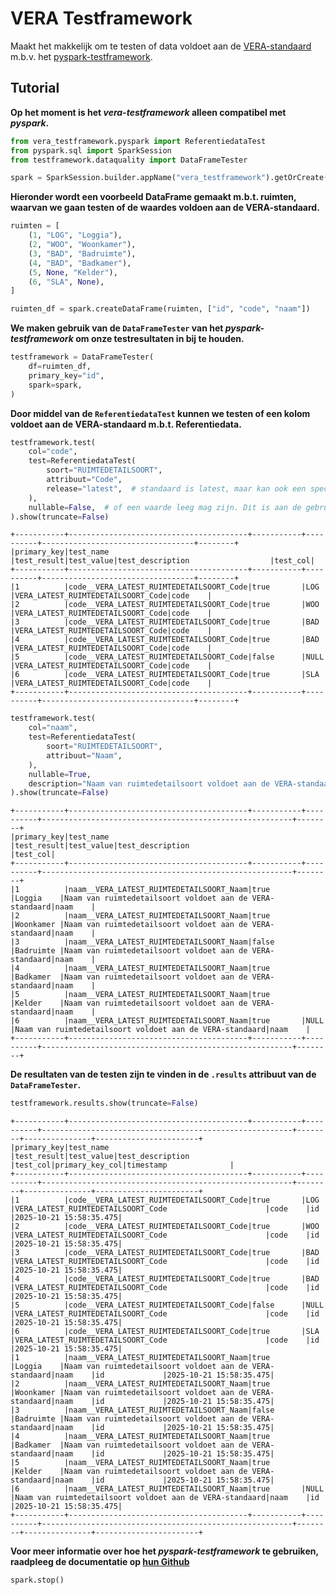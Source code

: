 # VERA Testframework

Maakt het makkelijk om te testen of data voldoet aan de [VERA-standaard](https://github.com/Aedes-datastandaarden/vera-referentiedata) m.b.v. het [pyspark-testframework](https://github.com/woonstadrotterdam/pyspark-testframework).

## Tutorial

**Op het moment is het _vera-testframework_ alleen compatibel met _pyspark_.**

```python
from vera_testframework.pyspark import ReferentiedataTest
from pyspark.sql import SparkSession
from testframework.dataquality import DataFrameTester
```

```python
spark = SparkSession.builder.appName("vera_testframework").getOrCreate()
```

**Hieronder wordt een voorbeeld DataFrame gemaakt m.b.t. ruimten, waarvan we gaan testen of de waardes voldoen aan de VERA-standaard.**

```python
ruimten = [
    (1, "LOG", "Loggia"),
    (2, "WOO", "Woonkamer"),
    (3, "BAD", "Badruimte"),
    (4, "BAD", "Badkamer"),
    (5, None, "Kelder"),
    (6, "SLA", None),
]

ruimten_df = spark.createDataFrame(ruimten, ["id", "code", "naam"])
```

**We maken gebruik van de `DataFrameTester` van het _pyspark-testframework_ om onze testresultaten in bij te houden.**

```python
testframework = DataFrameTester(
    df=ruimten_df,
    primary_key="id",
    spark=spark,
)
```

**Door middel van de `ReferentiedataTest` kunnen we testen of een kolom voldoet aan de VERA-standaard m.b.t. Referentiedata.**

```python
testframework.test(
    col="code",
    test=ReferentiedataTest(
        soort="RUIMTEDETAILSOORT",
        attribuut="Code",
        release="latest",  # standaard is latest, maar kan ook een specifieke versie zijn zoals v4.1.240419
    ),
    nullable=False,  # of een waarde leeg mag zijn. Dit is aan de gebruiker
).show(truncate=False)
```

    +-----------+----------------------------------------+-----------+----------+----------------------------------+--------+
    |primary_key|test_name                               |test_result|test_value|test_description                  |test_col|
    +-----------+----------------------------------------+-----------+----------+----------------------------------+--------+
    |1          |code__VERA_LATEST_RUIMTEDETAILSOORT_Code|true       |LOG       |VERA_LATEST_RUIMTEDETAILSOORT_Code|code    |
    |2          |code__VERA_LATEST_RUIMTEDETAILSOORT_Code|true       |WOO       |VERA_LATEST_RUIMTEDETAILSOORT_Code|code    |
    |3          |code__VERA_LATEST_RUIMTEDETAILSOORT_Code|true       |BAD       |VERA_LATEST_RUIMTEDETAILSOORT_Code|code    |
    |4          |code__VERA_LATEST_RUIMTEDETAILSOORT_Code|true       |BAD       |VERA_LATEST_RUIMTEDETAILSOORT_Code|code    |
    |5          |code__VERA_LATEST_RUIMTEDETAILSOORT_Code|false      |NULL      |VERA_LATEST_RUIMTEDETAILSOORT_Code|code    |
    |6          |code__VERA_LATEST_RUIMTEDETAILSOORT_Code|true       |SLA       |VERA_LATEST_RUIMTEDETAILSOORT_Code|code    |
    +-----------+----------------------------------------+-----------+----------+----------------------------------+--------+

```python
testframework.test(
    col="naam",
    test=ReferentiedataTest(
        soort="RUIMTEDETAILSOORT",
        attribuut="Naam",
    ),
    nullable=True,
    description="Naam van ruimtedetailsoort voldoet aan de VERA-standaard"
).show(truncate=False)
```

    +-----------+----------------------------------------+-----------+----------+--------------------------------------------------------+--------+
    |primary_key|test_name                               |test_result|test_value|test_description                                        |test_col|
    +-----------+----------------------------------------+-----------+----------+--------------------------------------------------------+--------+
    |1          |naam__VERA_LATEST_RUIMTEDETAILSOORT_Naam|true       |Loggia    |Naam van ruimtedetailsoort voldoet aan de VERA-standaard|naam    |
    |2          |naam__VERA_LATEST_RUIMTEDETAILSOORT_Naam|true       |Woonkamer |Naam van ruimtedetailsoort voldoet aan de VERA-standaard|naam    |
    |3          |naam__VERA_LATEST_RUIMTEDETAILSOORT_Naam|false      |Badruimte |Naam van ruimtedetailsoort voldoet aan de VERA-standaard|naam    |
    |4          |naam__VERA_LATEST_RUIMTEDETAILSOORT_Naam|true       |Badkamer  |Naam van ruimtedetailsoort voldoet aan de VERA-standaard|naam    |
    |5          |naam__VERA_LATEST_RUIMTEDETAILSOORT_Naam|true       |Kelder    |Naam van ruimtedetailsoort voldoet aan de VERA-standaard|naam    |
    |6          |naam__VERA_LATEST_RUIMTEDETAILSOORT_Naam|true       |NULL      |Naam van ruimtedetailsoort voldoet aan de VERA-standaard|naam    |
    +-----------+----------------------------------------+-----------+----------+--------------------------------------------------------+--------+

**De resultaten van de testen zijn te vinden in de `.results` attribuut van de `DataFrameTester`.**

```python
testframework.results.show(truncate=False)
```

    +-----------+----------------------------------------+-----------+----------+--------------------------------------------------------+--------+---------------+-----------------------+
    |primary_key|test_name                               |test_result|test_value|test_description                                        |test_col|primary_key_col|timestamp              |
    +-----------+----------------------------------------+-----------+----------+--------------------------------------------------------+--------+---------------+-----------------------+
    |1          |code__VERA_LATEST_RUIMTEDETAILSOORT_Code|true       |LOG       |VERA_LATEST_RUIMTEDETAILSOORT_Code                      |code    |id             |2025-10-21 15:58:35.475|
    |2          |code__VERA_LATEST_RUIMTEDETAILSOORT_Code|true       |WOO       |VERA_LATEST_RUIMTEDETAILSOORT_Code                      |code    |id             |2025-10-21 15:58:35.475|
    |3          |code__VERA_LATEST_RUIMTEDETAILSOORT_Code|true       |BAD       |VERA_LATEST_RUIMTEDETAILSOORT_Code                      |code    |id             |2025-10-21 15:58:35.475|
    |4          |code__VERA_LATEST_RUIMTEDETAILSOORT_Code|true       |BAD       |VERA_LATEST_RUIMTEDETAILSOORT_Code                      |code    |id             |2025-10-21 15:58:35.475|
    |5          |code__VERA_LATEST_RUIMTEDETAILSOORT_Code|false      |NULL      |VERA_LATEST_RUIMTEDETAILSOORT_Code                      |code    |id             |2025-10-21 15:58:35.475|
    |6          |code__VERA_LATEST_RUIMTEDETAILSOORT_Code|true       |SLA       |VERA_LATEST_RUIMTEDETAILSOORT_Code                      |code    |id             |2025-10-21 15:58:35.475|
    |1          |naam__VERA_LATEST_RUIMTEDETAILSOORT_Naam|true       |Loggia    |Naam van ruimtedetailsoort voldoet aan de VERA-standaard|naam    |id             |2025-10-21 15:58:35.475|
    |2          |naam__VERA_LATEST_RUIMTEDETAILSOORT_Naam|true       |Woonkamer |Naam van ruimtedetailsoort voldoet aan de VERA-standaard|naam    |id             |2025-10-21 15:58:35.475|
    |3          |naam__VERA_LATEST_RUIMTEDETAILSOORT_Naam|false      |Badruimte |Naam van ruimtedetailsoort voldoet aan de VERA-standaard|naam    |id             |2025-10-21 15:58:35.475|
    |4          |naam__VERA_LATEST_RUIMTEDETAILSOORT_Naam|true       |Badkamer  |Naam van ruimtedetailsoort voldoet aan de VERA-standaard|naam    |id             |2025-10-21 15:58:35.475|
    |5          |naam__VERA_LATEST_RUIMTEDETAILSOORT_Naam|true       |Kelder    |Naam van ruimtedetailsoort voldoet aan de VERA-standaard|naam    |id             |2025-10-21 15:58:35.475|
    |6          |naam__VERA_LATEST_RUIMTEDETAILSOORT_Naam|true       |NULL      |Naam van ruimtedetailsoort voldoet aan de VERA-standaard|naam    |id             |2025-10-21 15:58:35.475|
    +-----------+----------------------------------------+-----------+----------+--------------------------------------------------------+--------+---------------+-----------------------+

**Voor meer informatie over hoe het _pyspark-testframework_ te gebruiken, raadpleeg de documentatie op [hun Github](https://github.com/woonstadrotterdam/pyspark-testframework)**

```python
spark.stop()
```
